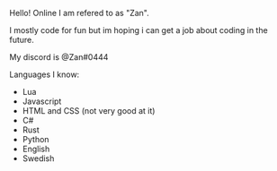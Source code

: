 Hello! Online I am refered to as "Zan".

I mostly code for fun but im hoping i can get a job about coding in the future.

My discord is @Zan#0444

Languages I know:
- Lua
- Javascript
- HTML and CSS (not very good at it)
- C#
- Rust
- Python
- English
- Swedish



<!---
InZan123/InZan123 is a ✨ special ✨ repository because its `README.md` (this file) appears on your GitHub profile.
You can click the Preview link to take a look at your changes.
--->
